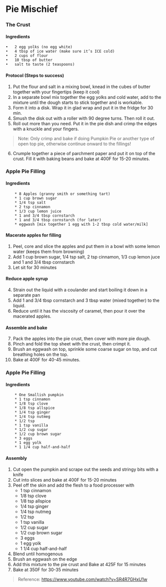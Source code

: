 # Pie Mischief

### The Crust

#### Ingredients
```
•	2 egg yolks (no egg white)
•	4 tbsp of ice water (make sure it’s ICE cold)
•	2 cups of flour
•	10 tbsp of butter
•	salt to taste (2 teaspoons)
```

#### Protocol (Steps to success)
1.	Put the flour and salt in a mixing bowl, knead in the cubes of butter together with your fingertips (keep it cool)
2.	In a separate bowl mix together the egg yolks and cold water, add to the mixture until the dough starts to stick together and is workable.  
3.	Form it into a disk.  Wrap it in glad wrap and put it in the fridge for 30 min.  
4.	Smush the disk out with a roller with 90 degree turns.  Then roll it out.
5.	Roll out more than you need.  Put it in the pie dish and crimp the edges with a knuckle and your fingers.  

> Note: Only crimp and bake if doing Pumpkin Pie or another type of open top pie, otherwise continue onward to the fillings!

6.	Crumple together a piece of parchment paper and put it on top of the crust.  Fill it with baking beans and bake at 400F for 15-20 minutes.  



### Apple Pie Filling

#### Ingredients
```
    * 8 Apples (granny smith or something tart)
    * 1 cup brown sugar
    * 1/4 tsp salt
    * 2 tsp cinnamon
    * 1/3 cup lemon juice
    * 1 and 3/4 tbsp cornstarch
    * 1 and 3/4 tbsp cornstarch (for later)
    * eggwash [mix together 1 egg with 1-2 tbsp cold water/milk]
```

#### Macerate apples for filling
1. Peel, core and slice the apples and put them in a bowl with some lemon water (keeps them from browning)
2. Add 1 cup brown sugar, 1/4 tsp salt, 2 tsp cinnamon, 1/3 cup lemon juce and 1 and 3/4 tbsp cornstarch
3. Let sit for 30 minutes

#### Reduce apple syrup
4. Strain out the liquid with a coulander and start boiling it down in a separate pan
5. Add 1 and 3/4 tbsp cornstarch and 3 tbsp water (mixed together) to the liquid.  
6. Reduce until it has the viscosity of caramel, then pour it over the macerated apples.  

#### Assemble and bake
7. Pack the apples into the pie crust, then cover with more pie dough.  
8. Pinch and fold the top sheet with the crust, then crimpt it.  
9. Brush an eggwash on top, sprinkle some coarse sugar on top, and cut breathing holes on the top.
10. Bake at 400F for 40-45 minutes.  


### Apple Pie Filling

#### Ingredients
```
    * One Smallish pumpkin
    * 1 tsp cinnamon
    * 1/8 tsp clove
    * 1/8 tsp allspice
    * 1/4 tsp ginger
    * 1/4 tsp nutmeg
    * 1/2 tsp
    * 1 tsp vanilla
    * 1/2 cup sugar
    * 1/2 cup brown sugar
    * 3 eggs
    * 1 egg yolk
    * 1 1/4 cup half-and-half
```

#### Assembly
1. Cut open the pumpkin and scrape out the seeds and stringy bits with a knife
2. Cut into slices and bake at 400F for 15-20 minutes
3. Peel off the skin and add the flesh to a food processer with 
      - 1 tsp cinnamon
      - 1/8 tsp clove
      - 1/8 tsp allspice
      - 1/4 tsp ginger
      - 1/4 tsp nutmeg
      - 1/2 tsp
      - 1 tsp vanilla
      - 1/2 cup sugar
      - 1/2 cup brown sugar
      - 3 eggs
      - 1 egg yolk
      - 1 1/4 cup half-and-half
4. Blend until homogenous
5. Brush an eggwash on the edge
6. Add this mixture to the pie crust and Bake at 425F for 15 minutes
7. Bake at 350F for 30-35 minutes

> Reference: https://www.youtube.com/watch?v=SR4R7GHxU1w

